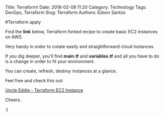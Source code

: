 Title: Terraform!
Date: 2018-02-08 11:20
Category: Technology
Tags: DevOps, Terraform
Slug: Terraform
Authors: Edson Santos

#Terraform apply



Find the **link** below, Terraform forked recipe to create basic EC2 instances on AWS.

Very handy in order to create easily and straightforward cloud instances.

If you dig deeper, you'll find **main.tf** and **variables.tf** and all you have to do is a change in order to fit your environment. 

You can create, refresh, destroy instances at a glance.




Feel free and check this out: 

<a href="https://github.com/Eddie-Uncle/terraform-aws-ec2-instance/" target="_blank">Uncle Eddie - Terraform EC2 Instance</a>

Cheers.

:)
